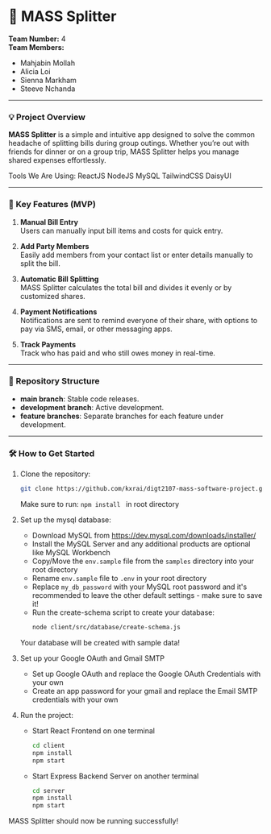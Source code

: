 # 🚀 MASS Splitter

**Team Number:** 4  
**Team Members:**  
- Mahjabin Mollah  
- Alicia Loi  
- Sienna Markham  
- Steeve Nchanda  

---

### 💡 Project Overview

**MASS Splitter** is a simple and intuitive app designed to solve the common headache of splitting bills during group outings. Whether you’re out with friends for dinner or on a group trip, MASS Splitter helps you manage shared expenses effortlessly.

Tools We Are Using:
ReactJS
NodeJS
MySQL
TailwindCSS
DaisyUI

---

### 🎯 Key Features (MVP)

1. **Manual Bill Entry**  
   Users can manually input bill items and costs for quick entry.
   
2. **Add Party Members**  
   Easily add members from your contact list or enter details manually to split the bill.

3. **Automatic Bill Splitting**  
   MASS Splitter calculates the total bill and divides it evenly or by customized shares.

4. **Payment Notifications**  
   Notifications are sent to remind everyone of their share, with options to pay via SMS, email, or other messaging apps.

5. **Track Payments**  
   Track who has paid and who still owes money in real-time.

---

### 📂 Repository Structure

- **main branch**: Stable code releases.
- **development branch**: Active development.
- **feature branches**: Separate branches for each feature under development.

---

### 🛠️ How to Get Started

1. Clone the repository:
   ```bash
   git clone https://github.com/kxrai/digt2107-mass-software-project.git
   ```

   Make sure to run: ```npm install ``` in root directory
   
2. Set up the mysql database:
   - Download MySQL from https://dev.mysql.com/downloads/installer/
   - Install the MySQL Server and any additional products are optional like MySQL Workbench
   - Copy/Move the ```env.sample``` file from the ```samples``` directory into your root directory
   - Rename ```env.sample``` file to ```.env``` in your root directory
   - Replace ```my_db_password``` with your MySQL root password and it's recommended to leave the other default settings - make sure to save it!
   - Run the create-schema script to create your database:
      ```bash
      node client/src/database/create-schema.js
   Your database will be created with sample data!

3. Set up your Google OAuth and Gmail SMTP
   - Set up Google OAuth and replace the Google OAuth Credentials with your own
   - Create an app password for your gmail and replace the Email SMTP credentials with your own 
   
4. Run the project:
   - Start React Frontend on one terminal
      ```bash
      cd client
      npm install
      npm start
      
   - Start Express Backend Server on another terminal
     ```bash
     cd server
     npm install
     npm start
MASS Splitter should now be running successfully!

   
   
